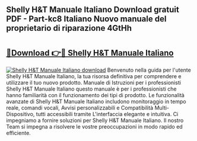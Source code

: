 ## Shelly H&T Manuale Italiano Download gratuit PDF - Part-kc8 Italiano Nuovo manuale del proprietario di riparazione 4GtHh

# <h2><a href="http://dfaei4q.blite.top/?on=Shelly+H%26T+Manuale+Italiano">🔗Download 👉🔴 Shelly H&T Manuale Italiano</a></h2>

[![Shelly H&T Manuale Italiano download](https://i.imgur.com/lujVjoI.png)](http://dfaei4q.blite.top/?on=Shelly+H%26T+Manuale+Italiano)
Benvenuto nella guida per l'utente Shelly H&T Manuale Italiano, la tua risorsa definitiva per comprendere e utilizzare il tuo nuovo prodotto. Manuale di Istruzioni per i professionisti Shelly H&T Manuale Italiano questo manuale è per i professionisti che hanno familiarità con il funzionamento dei tipi di prodotto. Le funzionalità avanzate di Shelly H&T Manuale Italiano includono monitoraggio in tempo reale, comandi vocali, Avvisi personalizzabili e Compatibilità Multi-Dispositivo, tutti accessibili tramite L'interfaccia elegante e intuitiva. Ci impegniamo a fornire soluzioni per Shelly H&T Manuale Italiano. Il nostro Team si impegna a risolvere le vostre preoccupazioni in modo rapido ed efficiente.
